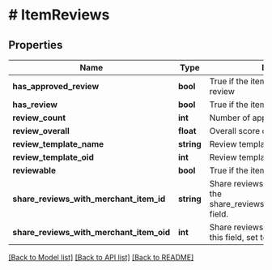 # # ItemReviews

## Properties

Name | Type | Description | Notes
------------ | ------------- | ------------- | -------------
**has_approved_review** | **bool** | True if the item has an approved review | [optional]
**has_review** | **bool** | True if the item has a review | [optional]
**review_count** | **int** | Number of approved reviews | [optional]
**review_overall** | **float** | Overall score of reviews | [optional]
**review_template_name** | **string** | Review template name | [optional]
**review_template_oid** | **int** | Review template object identifier | [optional]
**reviewable** | **bool** | True if the item is reviewable | [optional]
**share_reviews_with_merchant_item_id** | **string** | Share reviews with item id.  To set, use the share_reviews_with_merchant_item_oid field. | [optional]
**share_reviews_with_merchant_item_oid** | **int** | Share reviews with item oid.  To null out this field, set teh value to zero. | [optional]

[[Back to Model list]](../../README.md#models) [[Back to API list]](../../README.md#endpoints) [[Back to README]](../../README.md)
